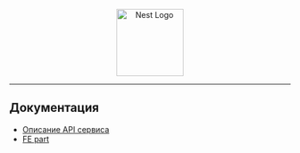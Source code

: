 <p align="center">
  <a href="http://nestjs.com/" target="blank"><img src="https://nestjs.com/img/logo-small.svg" width="120" alt="Nest Logo" /></a>
</p>

[circleci-image]: https://img.shields.io/circleci/build/github/nestjs/nest/master?token=abc123def456
[circleci-url]: https://circleci.com/gh/nestjs/nest

---

## Документация

- [Описание API сервиса](https://app.swaggerhub.com/apis/zlocate/KupiPodariDay/1.0.0)
- [FE part](https://github.com/yandex-praktikum/nodejs-kupipodariday-frontend)


